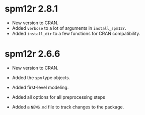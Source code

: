 # spm12r 2.8.1

* New version to CRAN.
* Added `verbose` to a lot of arguments in `install_spm12r`.
* Added `install_dir` to a few functions for CRAN compatibility.

# spm12r 2.6.6

* New version to CRAN.

* Added the `spm` type objects.

* Added first-level modeling.

* Added all options for all preprocessing steps

* Added a `NEWS.md` file to track changes to the package.
